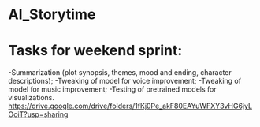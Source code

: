 # AI_Storytime
# Tasks for weekend sprint:
-Summarization (plot synopsis, themes, mood and ending, character descriptions);
-Tweaking of model for voice improvement;
-Tweaking of model for music improvement;
-Testing of pretrained models for visualizations.
https://drive.google.com/drive/folders/1fKj0Pe_akF80EAYuWFXY3vHG6jyLOoiT?usp=sharing
